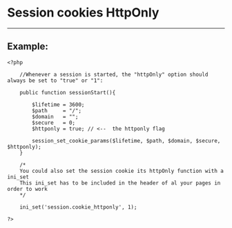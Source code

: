 # Session cookies HttpOnly
-------

## Example:


    <?php

    	//Whenever a session is started, the "httpOnly" option should always be set to "true" or "1":

    	public function sessionStart(){

    		$lifetime = 3600;
    		$path     = "/";
    		$domain   = "";
    		$secure   = 0;
    		$httponly = true; // <--  the httponly flag

    		session_set_cookie_params($lifetime, $path, $domain, $secure, $httponly);
    	}

    	/*
    	You could also set the session cookie its httpOnly function with a ini_set
    	This ini_set has to be included in the header of al your pages in order to work
    	*/

    	ini_set('session.cookie_httponly', 1);

	?>
